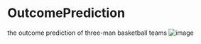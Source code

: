 # OutcomePrediction
the outcome prediction of three-man basketball teams
![image](https://github.com/user-attachments/assets/6b41decd-1983-4148-92d8-b0458d28bf0f)
